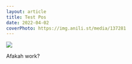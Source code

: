 ```yaml
---
layout: article
title: Test Pos
date: 2022-04-02
coverPhoto: https://img.anili.st/media/137281
---
```


![](https://img.anili.st/media/137281)

Afakah work?
